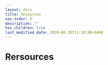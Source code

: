 ```yaml
---
layout: docs
title: Resources
nav_order: 5
description: ""
has_children: true
last_modified_date: 2020-06-28T11:10:08+0000
---
```


# Rersources